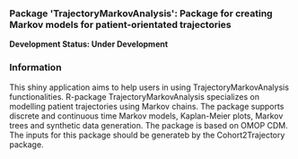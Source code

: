 ### Package 'TrajectoryMarkovAnalysis':  Package for creating Markov models for patient-orientated trajectories

**Development Status: Under Development**

### Information

This shiny application aims to help users in using TrajectoryMarkovAnalysis functionalities.
R-package TrajectoryMarkovAnalysis specializes on modelling patient trajectories using Markov chains. The package supports discrete and continuous time Markov models, Kaplan-Meier plots, Markov trees and synthetic data generation. The package is based on OMOP CDM. The inputs for this package should be generateb by the Cohort2Trajectory package.

